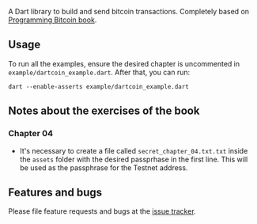A Dart library to build and send bitcoin transactions.
Completely based on [Programming Bitcoin book](https://github.com/jimmysong/programmingbitcoin).

## Usage

To run all the examples, ensure the desired chapter is uncommented in `example/dartcoin_example.dart`.
After that, you can run:
```
dart --enable-asserts example/dartcoin_example.dart
```

## Notes about the exercises of the book

### Chapter 04

* It's necessary to create a file called `secret_chapter_04.txt.txt` inside the `assets` folder with the desired passprhase in the first line. This will be used as the passphrase for the Testnet address.


## Features and bugs

Please file feature requests and bugs at the [issue tracker][tracker].

[tracker]: http://example.com/issues/replaceme
